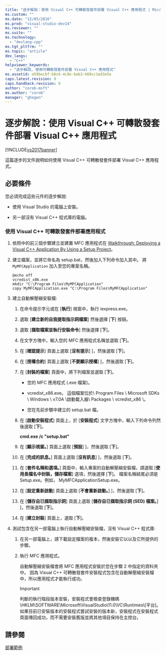 ```yaml
---
title: "逐步解說：使用 Visual C++ 可轉散發套件部署 Visual C++ 應用程式 | Microsoft Docs"
ms.custom: ""
ms.date: "12/05/2016"
ms.prod: "visual-studio-dev14"
ms.reviewer: ""
ms.suite: ""
ms.technology: 
  - "devlang-cpp"
ms.tgt_pltfrm: ""
ms.topic: "article"
dev_langs: 
  - "C++"
helpviewer_keywords: 
  - "逐步解說, 使用可轉散發套件部署 Visual C++ 應用程式"
ms.assetid: e59becbf-b8c6-4c8e-bab3-b69cc1ed3e5e
caps.latest.revision: 9
caps.handback.revision: 9
author: "corob-msft"
ms.author: "corob"
manager: "ghogen"
---
```

# 逐步解說：使用 Visual C++ 可轉散發套件部署 Visual C++ 應用程式
[!INCLUDE[vs2017banner](../assembler/inline/includes/vs2017banner.md)]

這篇逐步的文件說明如何使用 Visual C\+\+ 可轉散發套件部署 Visual C\+\+ 應用程式。  
  
## 必要條件  
 您必須完成這些元件的逐步解說:  
  
-   使用 Visual Studio 的電腦上安裝。  
  
-   另一部沒有 Visual C\+\+ 程式庫的電腦。  
  
### 使用 Visual C\+\+ 可轉散發套件部署應用程式  
  
1.  依照中的前三個步驟建立並建置 MFC 應用程式在 [Walkthrough: Deploying a Visual C\+\+ Application By Using a Setup Project](../ide/deploying-visual-cpp-application-by-using-the-vcpp-redistributable-package.md)。  
  
2.  建立檔案，並將它命名為 setup.bat，然後加入下列命令加入其中。  將 `MyMFCApplication` 加入至您的專案名稱。  
  
    ```  
    @echo off  
    vcredist_x86.exe  
    mkdir "C:\Program Files\MyMFCApplication"  
    copy MyMFCApplication.exe "C:\Program Files\MyMFCApplication"  
    ```  
  
3.  建立自動解壓縮安裝檔:  
  
    1.  在命令提示字元或在 \[**執行**\] 視窗中，執行 iexpress.exe。  
  
    2.  選取 \[**建立新的自我提取指示詞檔案**\] 然後選擇 \[**下**\] 按鈕。  
  
    3.  選取 \[**擷取檔案並執行安裝命令**\] 然後選擇 \[**下**\]。  
  
    4.  在文字方塊中，輸入您的 MFC 應用程式名稱並選取 \[**下**\]。  
  
    5.  在 \[**確認提示**\] 頁面上選取 \[**沒有提示**\] \]，然後選取 \[**下**\]。  
  
    6.  在 \[**授權合約**\] 頁面上選取 \[**不要顯示授權**\] \]，然後選取 \[**下**\]。  
  
    7.  在 \[**封裝的檔案**\] 頁面中，將下列檔案並選取 \[**下**\]。  
  
        -   您的 MFC 應用程式 \(.exe 檔案\)。  
  
        -   vcredist\_x86.exe。  這個檔案位於\\ Program Files \\ Microsoft SDKs \\ Windows \\ v7.0A \\啟動載入器\\ Packages \\ vcredist\_x86 \\。  
  
        -   您在先前步驟中建立的 setup.bat 檔。  
  
    8.  在 \[**啟動安裝程式**\] 頁面上，於 \[**安裝程式**\] 文字方塊中，輸入下列命令列然後選取 \[**下**\]。  
  
         **cmd.exe \/c "setup.bat"**  
  
    9. 在 \[**顯示視窗。**\] 頁面上選取 \[**預設**\] \]，然後選取 \[**下**\]。  
  
    10. 在 \[**完成的訊息。**\] 頁面上選取 \[**沒有訊息**\] \]，然後選取 \[**下**\]。  
  
    11. 在 \[**套件名稱和選項。**\] 頁面中，輸入專案的自動解壓縮安裝檔，請選取 \[**使用長檔名中封裝，儲存檔案**\] 選項，然後選擇 \[**下**\]。  檔案名稱結尾必須是 Setup.exe。例如， MyMFCApplicationSetup.exe。  
  
    12. 在 \[**設定重新啟動**\] 頁面上選取 \[**不會重新啟動。**\] \]，然後選取 \[**下**\]。  
  
    13. 在 \[**儲存自已擷取指示詞**\] 頁面上選取 \[**儲存自已擷取指示詞 \(SED\) 檔案。**\] \]，然後選取 \[**下**\]。  
  
    14. 在 \[**建立封裝**\] 頁面上，選取 \[**下**\]。  
  
4.  測試包含在另一部電腦上執行自動解壓縮安裝檔，沒有 Visual C\+\+ 程式庫:  
  
    1.  在另一部電腦上，請下載設定檔案的複本，然後安裝它以以及它所提供的步驟。  
  
    2.  執行 MFC 應用程式。  
  
         自動解壓縮安裝檔會將 MFC 應用程式安裝於您在步驟 2 中指定的資料夾中。  因為 Visual C\+\+ 可轉散發套件安裝程式包含在自動解壓縮安裝檔中，所以應用程式才能執行成功。  
  
        > [!IMPORTANT]
        >  判斷的執行階段版本安裝，安裝程式會檢查登錄機碼 \\HKLM\\SOFTWARE\\Microsoft\\VisualStudio\\11.0\\VC\\Runtimes\\\[平台\]。  如果目前已安裝版本的安裝程式嘗試安裝的版本新，安裝程式在安裝程式頁面傳回成功，而不需要安裝舊版並將其他項目保持在主控台。  
  
## 請參閱  
 [部署範例](../ide/deployment-examples.md)